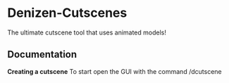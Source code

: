 # Denizen-Cutscenes
The ultimate cutscene tool that uses animated models!

## Documentation

**Creating a cutscene**
To start open the GUI with the command /dcutscene
